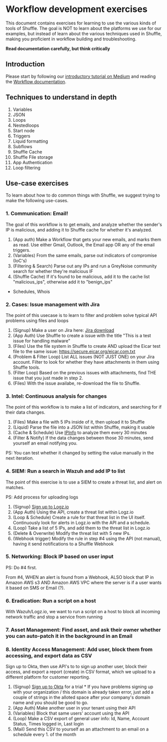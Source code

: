# Workflow development exercises 
This document contains exercises for learning to use the various kinds of tools of Shuffle. The goal is NOT to learn about the platforms we use for our examples, but instead of learn about the various techniques used in Shuffle, making you proficient in workflow building and troubleshooting.

**Read documentation carefully, but think critically** 

## Introduction
Please start by following our [introductory tutorial on Medium](https://medium.com/shuffle-automation/introducing-shuffle-an-open-source-soar-platform-part-1-58a529de7d12) and reading the [Workflow documentation](http://shuffler.io/docs/workflows).

## Techniques to understand in depth
1. Variables
2. JSON
3. Loops
4. Nestedloops
5. Start node
6. Triggers
7. Liquid formatting
8. Subflows
9. Shuffle Cache
10. Shuffle File storage 
11. App Authentication
12. Loop filtering

## Use-case exercises
To learn about how to do common things with Shuffle, we suggest trying to make the following use-cases.

### 1. Communication: Email!
The goal of this workflow is to get emails, and analyze whether the sender's IP is malicious, and adding it to Shuffle cache for whether it's analyzed. 

1. (App auth) 					Make a Workflow that gets your new emails, and marks them as read. Use either Gmail, Outlook, the Email app OR any of the email triggers.
2. (Variables) 					From the same emails, parse out indicators of compromise (IoC's)
3. (Filtering & Search) Parse out any IPs and run a GreyNoise community search for whether they're malicious IF 
4. (Shuffle Cache) 			If it's found to be malicious, add it to the cache list "malicious_ips", otherwise add it to "benign_ips"

- Schedules, Whois

### 2. Cases: Issue management with Jira 
The point of this usecase is to learn to filter and problem solve typical API problems using files and loops

1. (Signup) Make a user on Jira here: [Jira download](https://www.atlassian.com/software/jira?&aceid=&adposition=&adgroup=95003655569&campaign=9124878867&creative=415542762940&device=c&keyword=jira%20software%20sign%20up&matchtype=e&network=g&placement=&ds_kids=p51242194601&ds_e=GOOGLE&ds_eid=700000001558501&ds_e1=GOOGLE&gclid=CjwKCAiA5t-OBhByEiwAhR-hmx8BfX8_S0SEAnN5pj0Lka1qmQ7G0-IqZOrwkL3JZYe_Rxp1i3RwBRoCLuwQAvD_BwE&gclsrc=aw.ds)
2. (App Auth) Use Shuffle to create a issue with the title "This is a test issue for handling malware"
3. (Files) Use the file system in Shuffle to create AND upload the Eicar test file to the same issue: https://secure.eicar.org/eicar.com.txt
4. (Problem & Filter Loop) List ALL issues (NOT JUST ONE) on your Jira account. Filter to look for whether they have attachments in them using Shuffle tools.
5. (Filter Loop) Based on the previous issues with attachments, find THE issue that you just made in step 2.
6. (Files) With the issue availabe, re-download the file to Shuffle.

### 3. Intel: Continuous analysis for changes
The point of this workflow is to make a list of indicators, and searching for if their data changes.

1. (Files) Make a file with 5 IPs inside of it, then upload it to Shuffle 					
2. (Liquid) Parse the file into a JSON list within Shuffle, making it usable 				
3. (Cache & Schedule) Use [IPInfo](https://ipinfo.io/signup) to analyze them every 30 minutes 	
4. (Filter & Notify) If the data changes between those 30 minutes, send yourself an email notifying you. 

PS: You can test whether it changed by setting the value manually in the next iteration.

### 4. SIEM: Run a search in Wazuh and add IP to list
The point of this exercise is to use a SIEM to create a threat list, and alert on matches.

PS: Add process for uploading logs

1. (Signup) [Sign up to Logz.io](https://logz.io/freetrial-bd/)
2. (App Auth) Using the API, create a threat list within Logz.io 
3. (Loop & Schedule) Create a rule for that threat list in the UI itself. Continuously look for alerts in Logz.io with the API and a schedule. 
4. (Loop) Take a list of 5 IPs, and add them to the threat list in Logz.io 
5. (Delete & Overwrite) Modify the threat list with 5 new IPs.
6. (Webhook trigger) Modify the rule in step #4 using the API (not manual), having it send notifications to a Shuffle Webhook 

### 5. Networking: Block IP based on user input
PS: Do #4 first. 

From #4, WHEN an alert is found from a Webhook, ALSO block that IP in Amazon AWS s3 AND Amazon AWS VPC where the server is if a user wants it based on SMS or Email (?).

### 6. Eradication: Run a script on a host
With Wazuh/Logz.io, we want to run a script on a host to block all incoming network traffic and stop a service from running

### 7. Asset Management: Find asset, and ask their owner whether you can auto-patch it in the background in an Email 


### 8. Identity Access Management: Add user, block them from accessing, and export data as CSV
Sign up to Okta, then use API's to to sign up another user, block their access, and export a report (create) in CSV format, which we upload to a different platform for customer reporting.

1. (Signup) [Sign up to Okta](https://www.okta.com/uk/free-trial/) for a trial * If you have problems signing up with your organization / this domain is already taken error, just add a couple of strings in the alloted space after your company's domain name and you should be good to go. 
2. (App Auth) Make another user in your tenant using their API
3. (Variables) Block that same users' account using the API
4. (Loop) Make a CSV export of general user info: Id, Name, Account Status, Times logged in, Last login
5. (Mail) Send this CSV to yourself as an attachment to an email on a schedule every 1. of the month

